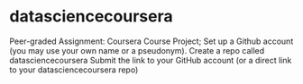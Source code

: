 # datasciencecoursera
Peer-graded Assignment: Coursera Course Project; Set up a Github account (you may use your own name or a pseudonym). Create a repo called datasciencecoursera Submit the link to your GitHub account (or a direct link to your datasciencecoursera repo)
